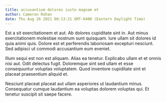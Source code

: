 ```yaml
---
title: accusantium dolores iusto magnam et
author: Cameron Rohan
date: Thu Aug 26 2021 00:13:21 GMT-0400 (Eastern Daylight Time)
---
```

Est a sit exercitationem et aut. Ab dolores cupiditate sint in. Aut minus exercitationem molestiae nostrum sunt quisquam. Iure ullam sit dolores id quia animi quis. Dolore est et perferendis laboriosam excepturi nesciunt. Sed adipisci ut commodi accusantium eum eveniet.

 Illum sequi est non est aliquam. Alias ea tenetur. Explicabo ullam et et omnis nisi aut. Odit delectus fugit. Doloremque sint sed ullam et esse consequuntur voluptas voluptatem. Quod inventore cupiditate sint et placeat praesentium aliquid et.

 Nesciunt placeat placeat aut ullam asperiores ut laudantium minus. Consequatur cumque laudantium ea voluptas dolorem voluptas qui. Et tenetur suscipit sit saepe facere.